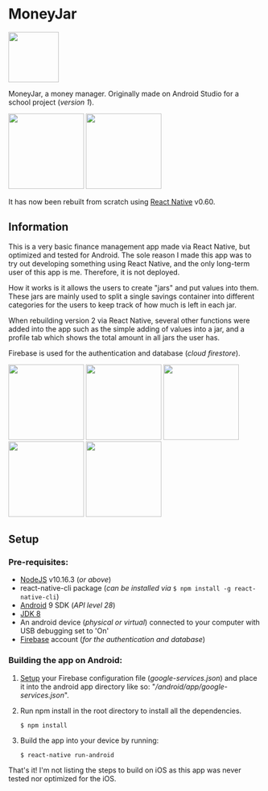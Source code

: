 # MoneyJar
<img src="https://media.discordapp.net/attachments/625686400636813352/625687865430638608/logo.png" width="100" />

MoneyJar, a money manager. Originally made on Android Studio for a school project (*version 1*).

<img src="https://media.discordapp.net/attachments/625686400636813352/625687474240225280/Screenshot_20190908-135633.jpg?width=377&height=670" width="150" /> <img src="https://media.discordapp.net/attachments/625686400636813352/625687474685083678/Screenshot_20190908-135557.jpg?width=377&height=670" width="150" />

It has now been rebuilt from scratch using [React Native](https://facebook.github.io/react-native/) v0.60.
## Information
This is a very basic finance management app made via React Native, but optimized and tested for Android. The sole reason I made this app was to try out developing something using React Native, and the only long-term user of this app is me. Therefore, it is not deployed.

How it works is it allows the users to create "jars" and put values into them. These jars are mainly used to split a single savings container into different categories for the users to keep track of how much is left in each jar.

When rebuilding version 2 via React Native, several other functions were added into the app such as the simple adding of values into a jar, and a profile tab which shows the total amount in all jars the user has.

Firebase is used for the authentication and database (*cloud firestore*).

<img src="https://media.discordapp.net/attachments/625686400636813352/625691910329335809/Screenshot_20190923-215407.jpg?width=377&height=670" width="150" /> <img src="https://media.discordapp.net/attachments/625686400636813352/625691912069971968/Screenshot_20190923-215527.jpg?width=377&height=670" width="150" /> <img src="https://media.discordapp.net/attachments/625686400636813352/625691911566393354/Screenshot_20190923-215546.jpg?width=377&height=670" width="150" /> <img src="https://media.discordapp.net/attachments/625686400636813352/625691909825757204/Screenshot_20190923-215535.jpg?width=377&height=670" width="150" /> <img src="https://media.discordapp.net/attachments/625686400636813352/625691910979321867/Screenshot_20190923-215541.jpg?width=377&height=670" width="150" />

## Setup
### Pre-requisites:
- [NodeJS](https://nodejs.org/en/) v10.16.3 (*or above*)
- react-native-cli package (*can be installed via* ```$ npm install -g react-native-cli```)
- [Android](https://developer.android.com/studio) 9 SDK (*API level 28*)
- [JDK 8](https://www.oracle.com/technetwork/java/javase/downloads/jdk8-downloads-2133151.html)
- An android device (*physical or virtual*) connected to your computer with USB debugging set to 'On'
- [Firebase](https://firebase.google.com/) account (*for the authentication and database*)

### Building the app on Android:
1. [Setup](https://firebase.google.com/docs/android/setup) your Firebase configuration file (*google-services.json*) and place it into the android app directory like so: "*/android/app/google-services.json*".
2. Run npm install in the root directory to install all the dependencies.

    ```$ npm install```
3. Build the app into your device by running:

    ```$ react-native run-android```

That's it! I'm not listing the steps to build on iOS as this app was never tested nor optimized for the iOS.